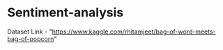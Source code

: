 # Sentiment-analysis


Dataset Link -
  "https://www.kaggle.com/rhitamjeet/bag-of-word-meets-bag-of-popcorn"

